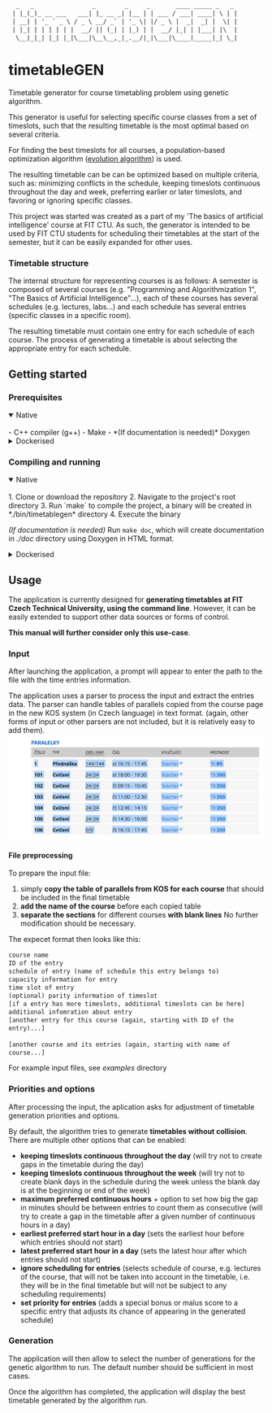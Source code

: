 ```
  _   _                _        _     _       ____ _____ _   _ 
 | |_(_)_ __ ___   ___| |_ __ _| |__ | | ___ / ___| ____| \ | |
 | __| | '_ ` _ \ / _ \ __/ _` | '_ \| |/ _ \ |  _|  _| |  \| |
 | |_| | | | | | |  __/ || (_| | |_) | |  __/ |_| | |___| |\  |
  \__|_|_| |_| |_|\___|\__\__,_|_.__/|_|\___|\____|_____|_| \_|
```
                                                              
# timetableGEN
Timetable generator for course timetabling problem using genetic algorithm.

This generator is useful for selecting specific course classes from a set of timeslots, such that the resulting timetable is the most optimal based on several criteria.

For finding the best timeslots for all courses, a population-based optimization algorithm ([evolution algorithm](https://en.wikipedia.org/wiki/Genetic_algorithm)) is used.

The resulting timetable can be can be optimized based on multiple criteria, such as: minimizing conflicts in the schedule, keeping timeslots continuous throughout the day and week, preferring earlier or later timeslots, and favoring or ignoring specific classes.

This project was started was created as a part of my 'The basics of artificial intelligence' course at FIT CTU.
As such, the generator is intended to be used by FIT CTU students for scheduling their timetables at the start of the semester, but it can be easily expanded for other uses.

### Timetable structure

The internal structure for representing courses is as follows: A semester is composed of several courses (e.g. "Programming and Algorithmization 1", "The Basics of Artificial Intelligence"...), each of these courses has several schedules (e.g. lectures, labs...) and each schedule has several entries (specific classes in a specific room).

The resulting timetable must contain one entry for each schedule of each course. The process of generating a timetable is about selecting the appropriate entry for each schedule.


## Getting started

### Prerequisites

<details open>
<summary>Native</summary>
<br>
- C++ compiler (g++)
- Make
- *(If documentation is needed)* Doxygen
</details>

<details>
<summary>Dockerised</summary>
<br>
- Docker
</details>

### Compiling and running

<details open>
<summary>Native</summary>
<br>
1. Clone or download the repository
2. Navigate to the project's root directory
3. Run `make` to compile the project, a binary will be created in *./bin/timetablegen* directory
4. Execute the binary

*(If documentation is needed)* Run `make doc`, which will create documentation in *./doc* directory using Doxygen in HTML format.
</details>

<details>
<summary>Dockerised</summary>
<br>
1. Clone or download the repository
2. Navigate to the project's root directory
3. Run `docker build -t timetablegen .` to build the image
4. Create a *data* directory, which will contain input files
5. Run the image by `docker run -it --rm -v ./data:/data timetablegen`, the data directory will be mounted to the container as a volume, threfore every file in the `./data` directory will be reachable in */data* directory in the container
</details>

## Usage

The application is currently designed for **generating timetables at FIT Czech Technical University, using the command line**. However, it can be easily extended to support other data sources or forms of control.

**This manual will further consider only this use-case**.

### Input

After launching the application, a prompt will appear to enter the path to the file with the time entries information.

The application uses a parser to process the input and extract the entries data. The parser can handle tables of parallels copied from the course page in the new KOS system (in Czech language) in text format. (again, other forms of input or other parsers are not included, but it is relatively easy to add them).
![](resources/media/paralleltable.png)

#### File preprocessing

To prepare the input file: 
1. simply **copy the table of parallels from KOS for each course** that should be included in the final timetable
2. **add the name of the course** before each copied table 
3. **separate the sections** for different courses **with blank lines**
No further modification should be necessary.

The expecet format then looks like this:
```
course name
ID of the entry
schedule of entry (name of schedule this entry belongs to)
capacity information for entry
time slot of entry
(optional) parity information of timeslot
[if a entry has more timeslots, additional timeslots can be here]
additional infomration about entry
[another entry for this course (again, starting with ID of the entry)...]

[another course and its entries (again, starting with name of course...]
```

For example input files, see *examples* directory

### Priorities and options

After processing the input, the aplication asks for adjustment of timetable generation priorities and options.

By default, the algorithm tries to generate **timetables without collision**.
There are multiple other options that can be enabled:
  - **keeping timeslots continuous throughout the day** (will try not to create gaps in the timetable during the day)
  - **keeping timeslots continuous throughout the week** (will try not to create blank days in the schedule during the week unless the blank day is at the beginning or end of the week)
  - **maximum preferred continuous hours** + option to set how big the gap in minutes should be between entries to count them as consecutive (will try to create a gap in the timetable after a given number of continuous hours in a day)
  - **earliest preferred start hour in a day** (sets the earliest hour before which entries should not start)
  - **latest preferred start hour in a day** (sets the latest hour after which entries should not start)
  - **ignore scheduling for entries** (selects schedule of course, e.g. lectures of the course, that will not be taken into account in the timetable, i.e. they will be in the final timetable but will not be subject to any scheduling requirements)
  - **set priority for entries** (adds a special bonus or malus score to a specific entry that adjusts its chance of appearing in the generated schedule)


### Generation

The application will then allow to select the number of generations for the genetic algorithm to run. The default number should be sufficient in most cases.

Once the algorithm has completed, the application will display the best timetable generated by the algorithm run.

